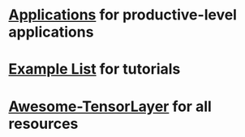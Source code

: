 # [Applications](https://github.com/tensorlayer) for productive-level applications
# [Example List](https://tensorlayer.readthedocs.io/en/stable/user/examples.html) for tutorials
# [Awesome-TensorLayer](https://github.com/tensorlayer/awesome-tensorlayer) for all resources
